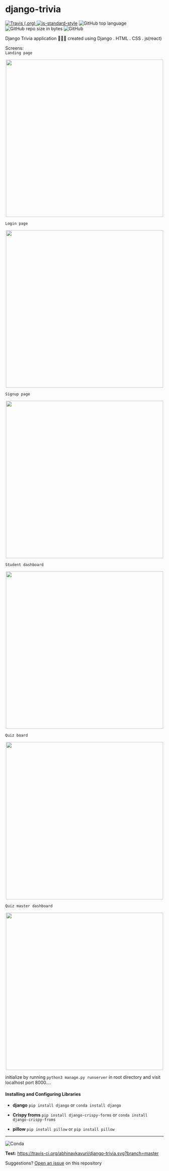 # django-trivia
<a href="https://travis-ci.org/abhinavkavuri/django-trivia"><img alt="Travis (.org)" src="https://img.shields.io/travis/abhinavkavuri/django-trivia.svg?color=blue&logo=github&logoColor=yellow"> </a> [![js-standard-style](https://img.shields.io/badge/code%20style-standard-brightgreen.svg)](https://#) <img alt="GitHub top language" src="https://img.shields.io/github/languages/top/abhinavkavuri/django-trivia.svg"> <img alt="GitHub repo size in bytes" src="https://img.shields.io/github/repo-size/abhinavkavuri/django-trivia.svg?color=red&style=flat-square"> <img alt="GitHub" src="https://img.shields.io/github/license/abhinavkavuri/django-trivia.svg?color=magenta&logo=mozilla&style=flat-square">

Django Trivia application 🧠🎯🔮
created using Django . HTML . CSS . js(react) 

Screens: <br>
`Landing page`<br>
<div align="center">
    <img src="https://i.postimg.cc/zD7Z0xjb/Screenshot-from-2020-02-03-16-43-22.png" width="500px"></img> 
</div>

`Login page`<br>
<div align="center">
    <img src="https://i.postimg.cc/C14trKjT/Screenshot-from-2020-02-03-16-43-37.png" width="500px"></img> 
</div>

`Signup page`<br>
<div align="center">
    <img src="https://i.postimg.cc/8CRnsCXJ/Screenshot-from-2020-02-03-16-43-46.png" width="500px"></img> 
</div>

`Student dashboard`<br>
<div align="center">
    <img src="https://i.postimg.cc/C51vvshk/Screenshot-from-2020-02-03-16-44-01.png" width="500px"></img> 
</div>

`Quiz board`<br>
<div align="center">
    <img src="https://i.postimg.cc/HncwcZWZ/Screenshot-from-2020-02-03-16-44-14.png" width="500px"></img> 
</div>

`Quiz master dashboard`<br>
<div align="center">
    <img src="https://i.postimg.cc/XNmkkMP7/Screenshot-from-2020-02-03-16-44-53.png" width="500px"></img> 
</div>

initialize by running `python3 manage.py runserver` in root directory and visit localhost port 8000....

#### Installing and Configuring Libraries

- **django**    `pip install django` or `conda install django`

- **Crispy froms**   `pip install django-crispy-forms` or `conda install django-crispy-froms`

- **pillow**      `pip install pillow` or `pip install pillow`


---
<img alt="Conda" src="https://img.shields.io/conda/pn/conda-forge/python.svg?color=black&logo=python&logoColor=yellow">

**Test:**  https://travis-ci.org/abhinavkavuri/django-trivia.svg?branch=master

Suggestions? [Open an issue](http://github.com/abhinavkavuri/django-trivia/issues/new) on this repository
